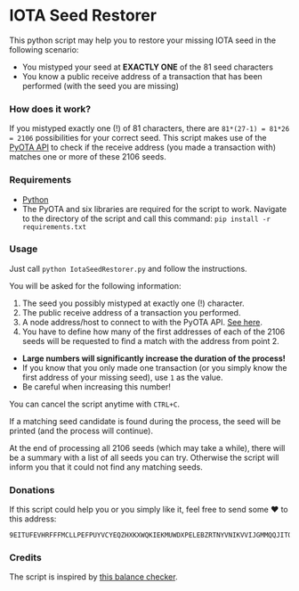 # IOTA Seed Restorer

This python script may help you to restore your missing IOTA seed in the following scenario:

* You mistyped your seed at **EXACTLY ONE** of the 81 seed characters
* You know a public receive address of a transaction that has been performed (with the seed you are missing)

### How does it work?

If you mistyped exactly one (!) of 81 characters, there are `81*(27-1) = 81*26 = 2106` possibilities for your correct seed. This script makes use of the [PyOTA API](https://github.com/iotaledger/iota.lib.py) to check if the receive address (you made a transaction with) matches one or more of these 2106 seeds.

### Requirements

* [Python](https://www.python.org/downloads/)
* The PyOTA and six libraries are required for the script to work. Navigate to the directory of the script and call this command: `pip install -r requirements.txt`

### Usage

Just call `python IotaSeedRestorer.py` and follow the instructions.

You will be asked for the following information:

1. The seed you possibly mistyped at exactly one (!) character.
2. The public receive address of a transaction you performed.
3. A node address/host to connect to with the PyOTA API. [See here](https://iota.dance/nodes).
4. You have to define how many of the first addresses of each of the 2106 seeds will be requested to find a match with the address from point 2.
  * **Large numbers will significantly increase the duration of the process!**
  * If you know that you only made one transaction (or you simply know the first address of your missing seed), use `1` as the value.
  * Be careful when increasing this number!

You can cancel the script anytime with `CTRL+C`.

If a matching seed candidate is found during the process, the seed will be printed (and the process will continue).

At the end of processing all 2106 seeds (which may take a while), there will be a summary with a list of all seeds you can try. Otherwise the script will inform you that it could not find any matching seeds.

### Donations

If this script could help you or you simply like it, feel free to send some :heart: to this address:

```
9EITUFEVHRFFFMCLLPEFPUYVCYEQZHXKXWQKIEKMUWDXPELEBZRTNYVNIKVVIJGMMQQJITQYKNTPUYAECKPOEHN9SX
```

### Credits

The script is inspired by [this balance checker](https://github.com/bahamapascal/IOTA-Balanace-Checker).

